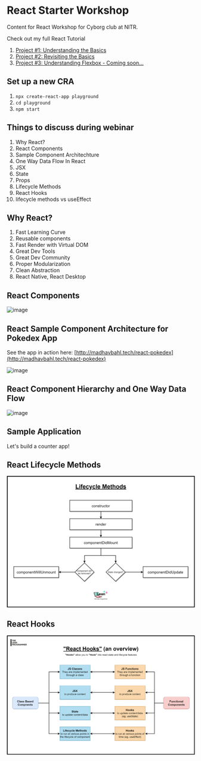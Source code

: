 # React Starter Workshop

Content for React Workshop for Cyborg club at NITR. 

Check out my full React Tutorial

1. [Project #1: Understanding the Basics](https://www.youtube.com/playlist?list=PLGyA74h_S9NqJvvQ7-l9bUHHS6bMCkgo0)
2. [Project #2: Revisiting the Basics](https://www.youtube.com/playlist?list=PLGyA74h_S9NppHNrzUSjMQbnuHS9jlAcY)
3. [Project #3: Understanding Flexbox - Coming soon...](https://www.youtube.com/TheLeanProgrammer?sub_confirmation=1)

## Set up a new CRA

1. `npx create-react-app playground`
2. `cd playground`
3. `npm start`

## Things to discuss during webinar

1. Why React?
2. React Components
3. Sample Component Architechture
4. One Way Data Flow In React
5. JSX
6. State
7. Props
8. Lifecycle Methods
9. React Hooks
10. lifecycle methods vs useEffect

## Why React?

1. Fast Learning Curve
2. Reusable components
3. Fast Render with Virtual DOM
4. Great Dev Tools
5. Great Dev Community
6. Proper Modularization
7. Clean Abstraction
8. React Native, React Desktop

## React Components

![image](https://user-images.githubusercontent.com/26179770/101241324-fc823080-371a-11eb-9fce-1a89e69c0350.png)

## React Sample Component Architecture for Pokedex App

See the app in action here: [http://madhavbahl.tech/react-pokedex](http://madhavbahl.tech/react-pokedex)

![image](https://user-images.githubusercontent.com/26179770/101241351-3eab7200-371b-11eb-840f-642df0a502fb.png)

## React Component Hierarchy and One Way Data Flow

![image](https://user-images.githubusercontent.com/26179770/101241386-87fbc180-371b-11eb-94ad-3e62bf23b6b0.png)

## Sample Application

Let's build a counter app!

## React Lifecycle Methods

<img src="./lifecycle.png" alt="react hooks" width="600px" />

## React Hooks

<img src="./reactHooks.png" alt="react hooks" width="600px" />